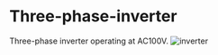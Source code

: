 # Three-phase-inverter
Three-phase inverter operating at AC100V.
![inverter](inverter.jpg "inverter image")
